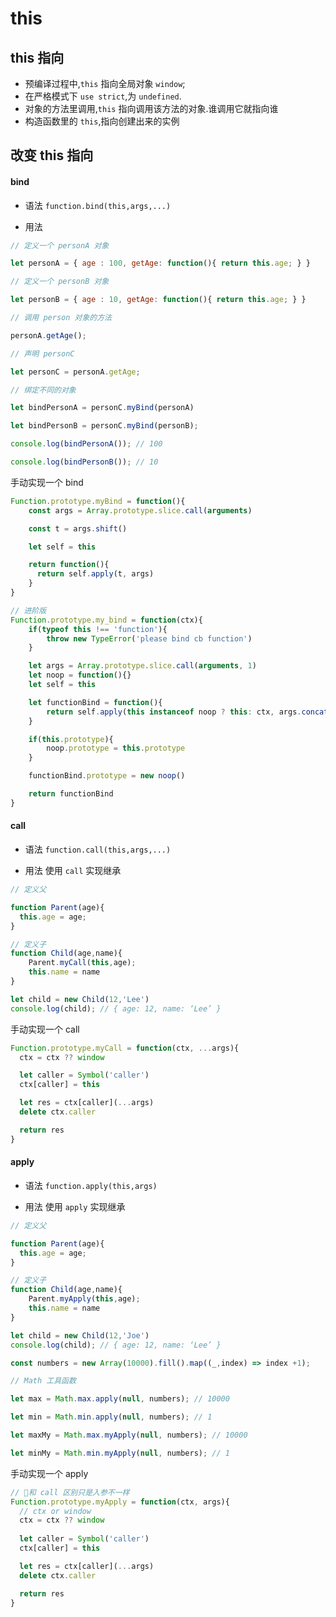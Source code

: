 # this

## this 指向
- 预编译过程中,`this` 指向全局对象 `window`;
- 在严格模式下 `use strict`,为 `undefined`.
- 对象的方法里调用,`this` 指向调用该方法的对象.谁调用它就指向谁
- 构造函数里的 `this`,指向创建出来的实例

## 改变 this 指向

#### bind

- 语法 `function.bind(this,args,...)`

- 用法
```js
// 定义一个 personA 对象

let personA = { age : 100, getAge: function(){ return this.age; } }

// 定义一个 personB 对象 

let personB = { age : 10, getAge: function(){ return this.age; } }

// 调用 person 对象的方法

personA.getAge(); 

// 声明 personC 

let personC = personA.getAge;

// 绑定不同的对象 

let bindPersonA = personC.myBind(personA) 

let bindPersonB = personC.myBind(personB); 

console.log(bindPersonA()); // 100 

console.log(bindPersonB()); // 10
```

手动实现一个 bind​

```js
Function.prototype.myBind = function(){
    const args = Array.prototype.slice.call(arguments)

    const t = args.shift()

    let self = this

    return function(){
      return self.apply(t, args)
    }
}

// 进阶版
Function.prototype.my_bind = function(ctx){
    if(typeof this !== 'function'){
        throw new TypeError('please bind cb function')
    }

    let args = Array.prototype.slice.call(arguments, 1)
    let noop = function(){}
    let self = this

    let functionBind = function(){
        return self.apply(this instanceof noop ? this: ctx, args.concat(Array.prototype.slice.call(arguments)))
    }

    if(this.prototype){
        noop.prototype = this.prototype
    }

    functionBind.prototype = new noop()

    return functionBind
}
```

#### call 

- 语法 `function.call(this,args,...)`

- 用法 使用 `call` 实现继承

```js
// 定义父

function Parent(age){
  this.age = age;
}

// 定义子
function Child(age,name){
    Parent.myCall(this,age);
    this.name = name
}

let child = new Child(12,'Lee')
console.log(child); // { age: 12, name: ‘Lee’ }
```

手动实现一个 call​

```js
Function.prototype.myCall = function(ctx, ...args){
  ctx = ctx ?? window

  let caller = Symbol('caller')
  ctx[caller] = this

  let res = ctx[caller](...args)
  delete ctx.caller

  return res
}
```
#### apply 

- 语法 `function.apply(this,args)`

- 用法 使用 `apply` 实现继承

```js
// 定义父

function Parent(age){
  this.age = age;
}

// 定义子
function Child(age,name){
    Parent.myApply(this,age);
    this.name = name
}

let child = new Child(12,'Joe')
console.log(child); // { age: 12, name: ‘Lee’ }

const numbers = new Array(10000).fill().map((_,index) => index +1);

// Math 工具函数

let max = Math.max.apply(null, numbers); // 10000

let min = Math.min.apply(null, numbers); // 1

let maxMy = Math.max.myApply(null, numbers); // 10000

let minMy = Math.min.myApply(null, numbers); // 1
```

手动实现一个 apply

```js
// 和 call 区别只是入参不一样
Function.prototype.myApply = function(ctx, args){
  // ctx or window
  ctx = ctx ?? window
 
  let caller = Symbol('caller')
  ctx[caller] = this

  let res = ctx[caller](...args)
  delete ctx.caller

  return res
}
```